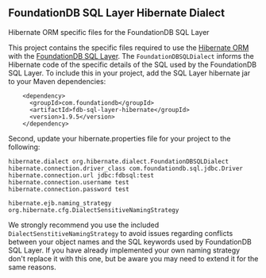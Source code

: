 ## FoundationDB SQL Layer Hibernate Dialect

Hibernate ORM specific files for the FoundationDB SQL Layer 


This project contains the specific files required to use the [Hibernate ORM](http://hibernate.org/orm/) with the [FoundationDB SQL Layer](https://github.com/FoundationDB/sql-layer). The `FoundationDBSQLDialect` informs the Hibernate code of the specific details of the SQL used by the FoundationDB SQL Layer. To include this in your project, add the SQL Layer hibernate jar to your Maven dependencies: 

        <dependency>
          <groupId>com.foundationdb</groupId>
          <artifactId>fdb-sql-layer-hibernate</groupId>
          <version>1.9.5</version>
        </dependency>

Second, update your hibernate.properties file for your project to the following:

    hibernate.dialect org.hibernate.dialect.FoundationDBSQLDialect
    hibernate.connection.driver_class com.foundationdb.sql.jdbc.Driver
    hibernate.connection.url jdbc:fdbsql:test
    hibernate.connection.username test
    hibernate.connection.password test

    hibernate.ejb.naming_strategy org.hibernate.cfg.DialectSensitiveNamingStrategy

We strongly recommend you use the included `DialectSenstitiveNamingStrategy` to avoid issues regarding conflicts between your object names and the SQL keywords used by FoundationDB SQL Layer. If you have already implemented your own naming strategy don't replace it with this one, but be aware you may need to extend it for the same reasons. 
